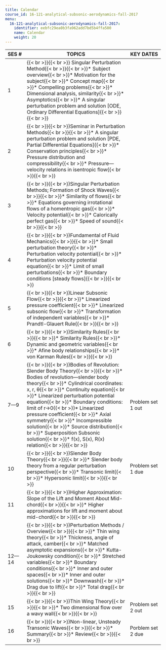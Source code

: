 ```yaml
---
title: Calendar
course_id: 16-121-analytical-subsonic-aerodynamics-fall-2017
menu:
  16-121-analytical-subsonic-aerodynamics-fall-2017:
    identifier: eebfc29ea0b3fa962add7bd5b4ffa500
    name: Calendar
    weight: 20
---
```

| SES # | TOPICS | KEY DATES |
| --- | --- | --- |
| 1 | {{< br >}}{{< br >}} Singular Perturbation Method{{< br >}}{{< br >}}*   Subject overview{{< br >}}*   Motivation for the subject{{< br >}}*   Concept map{{< br >}}*   Compelling problems{{< br >}}*   Dimensional analysis, similarity{{< br >}}*   Asymptotics{{< br >}}*   A singular perturbation problem and solution \[ODE, Ordinary Differential Equations\]{{< br >}}{{< br >}} |   |
| 2 | {{< br >}}{{< br >}}Seminar in Perturbation Methods{{< br >}}{{< br >}}*   A singular perturbation problem and solution \[PDE, Partial Differential Equations\]{{< br >}}*   Conservation principles{{< br >}}*   Pressure distribution and compressibility{{< br >}}*   Pressure—velocity relations in isentropic flow{{< br >}}{{< br >}} |   |
| 3 | {{< br >}}{{< br >}}Singular Perturbation Methods; Formation of Shock Waves{{< br >}}{{< br >}}*   Similarity of flows{{< br >}}*   Equations governing irrotational flows of a homentropic gas{{< br >}}*   Velocity potential{{< br >}}*   Calorically perfect gas{{< br >}}*   Speed of sound{{< br >}}{{< br >}} |   |
| 4 | {{< br >}}{{< br >}}Fundamental of Fluid Mechanics{{< br >}}{{< br >}}*   Small perturbation theory{{< br >}}*   Perturbation velocity potential{{< br >}}*   Perturbation velocity potential equation{{< br >}}*   Limit of small perturbations{{< br >}}*   Boundary conditions \[steady flows\]{{< br >}}{{< br >}} |   |
| 5 | {{< br >}}{{< br >}}Linear Subsonic Flow{{< br >}}{{< br >}}*   Linearized pressure coefficient{{< br >}}*   Linearized subsonic flow{{< br >}}*   Transformation of independent variables{{< br >}}*   Prandtl-Glauert Rule{{< br >}}{{< br >}} |   |
| 6 | {{< br >}}{{< br >}}Similarity Rules{{< br >}}{{< br >}}*   Similarity Rules{{< br >}}*   Dynamic and geometric variables{{< br >}}*   Afine body relationships{{< br >}}*   von Karman Rules{{< br >}}{{< br >}} |   |
| 7—9 | {{< br >}}{{< br >}}Bodies of Revolution: Slender Body Theory{{< br >}}{{< br >}}*   Bodies of revolution—slender body theory{{< br >}}*   Cylindrical coordinates: x, r, θ{{< br >}}*   Continuity equation{{< br >}}*   Linearized perturbation potential equation{{< br >}}*   Boundary conditions: limit of r->0{{< br >}}*   Linearized pressure coefficient{{< br >}}*   Axial symmetry{{< br >}}*   Incompressible solution{{< br >}}*   Source distribution{{< br >}}*   Superposition Subsonic solution{{< br >}}*   f(x), S(x), R(x) relation{{< br >}}{{< br >}} | Problem set 1 out |
| 10 | {{< br >}}{{< br >}}Slender Body Theory{{< br >}}{{< br >}}*   Slender body theory from a regular perturbation perspective{{< br >}}*   Transonic limit{{< br >}}*   Hypersonic limit{{< br >}}{{< br >}} | Problem set 1 due |
| 11 | {{< br >}}{{< br >}}Higher Approximation: Slope of the Lift and Moment About Mid-chord{{< br >}}{{< br >}}*   Higher approximations for lift and moment about mid-chord{{< br >}}{{< br >}} |   |
| 12—14 | {{< br >}}{{< br >}}Perturbation Methods / Overview{{< br >}}{{< br >}}*   Thin wing theory{{< br >}}*   Thickness, angle of attack, camber{{< br >}}*   Matched asymptotic expansions{{< br >}}*   Kutta-Joukowsky condition{{< br >}}*   Stretched variables{{< br >}}*   Boundary conditions{{< br >}}*   Inner and outer spaces{{< br >}}*   Inner and outer solutions{{< br >}}*   Downwash{{< br >}}*   Drag due to lift{{< br >}}*   Total drag{{< br >}}{{< br >}} |   |
| 15 | {{< br >}}{{< br >}}Thin Wing Theory{{< br >}}{{< br >}}*   Two dimensional flow over a wavy wall{{< br >}}{{< br >}} | Problem set 2 out |
| 16 | {{< br >}}{{< br >}}Non-linear, Unsteady Transonic Waves{{< br >}}{{< br >}}*   Summary{{< br >}}*   Review{{< br >}}{{< br >}} | Porblem set 2 due